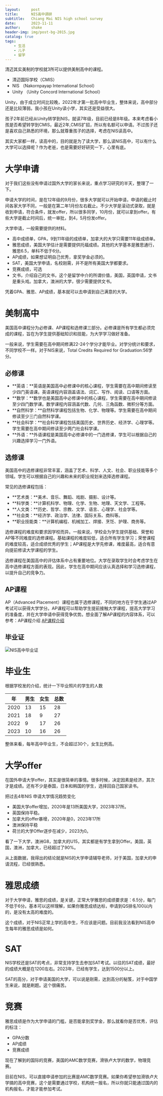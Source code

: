 ```yaml
---
layout:     post
title:      NIS高中调研
subtitle:   Chiang Mai NIS high school survey
date:       2023-11-11
author:     shake
header-img: img/post-bg-2015.jpg
catalog: true
tags:
    - 生活
    - 儿子
    - 留学
---
```


清迈其实美制的学校就3所可以提供美制高中的课程。

* 清迈国际学校（CMIS）
* NIS （Nakornpayap International School）
* Unity （Unity Concord International School）

Unity，由于成立时间比较晚，2022年才第一批高中毕业生，整体来说，高中部分还是比较薄弱。我小孩在Unity读小学，其实还是受益很大。

孩子2年前已经从Unity转学到NIS，就读7年级，目前已经是8年级。本来考虑看小孩是否希望转学到CMIS，最近2年,CMIS扩招，所以有名额可以申请。不过孩子还是喜欢自己熟悉的环境，那么就尊重孩子的选择，考虑在NIS读高中。

其实大家都一样，读高中的，目的就是为了读大学，那么读NIS高中，可以有什么大学可以选择呢？作为老爸，也是需要好好研究一下，心里有底。

# 大学申请

对于我们这些没有申请过国外大学的家长来说，重点学习研究的半天，整理了一下。

申请大学的时间，是在12年级的9月份，很多大学就可以开始申请，申请的截止时间各家大学不同，一般是在第二年1月份左右截止。不少大学是滚动式录取，就是收到申请，符合条件，就发offer，所以很多同学，10月份，就可以拿到offer。有些大学是截止时间后，统一审批，到4，5月份发offer。

大学申请，一般需要提供的材料。

* 高中成绩单，GPA，9到11年级的成绩单，加拿大的大学只需要11年级成绩单。
* 雅思成绩，美国大学估计是需要提供托福成绩。其他的大学基本是雅思通行，雅思6.5，单科不低于6分。
* AP成绩，如果想证明自己优秀，拿奖学金必须的。
* SAT，美国大学申请，名校刚需，并不是所有美国大学都要求。
* 竞赛成绩，可选
* 文书，介绍自己的文书，这个是留学中介的所谓价值，美国，英国申请，文书是重头戏。加拿大，澳洲的大学，很少需要提供文书。

凭着GPA、雅思、AP成绩，基本就可以去申请到自己满意的大学。


# 美制高中

美国高中课程分为必修课、AP课程和选修课三部分。必修课是所有学生都必须完成的课程，旨在为学生提供基础知识和技能，为大学学习做好准备。

一般来说，学生需要在高中期间修满22-24个学分才能毕业。对学分统计和要求，不同学校不一样。对于NIS来说，Total Credits Required for Graduation:56学分。

## 必修课

* **英语：**英语是美国高中必修课中的核心课程，学生需要在高中期间修读至少四门英语课。英语课程内容涵盖语法、词汇、写作、阅读、口语等方面。
* **数学：**数学也是美国高中必修课中的核心课程，学生需要在高中期间修读至少四门数学课。数学课程内容涵盖代数、几何、三角函数、微积分等方面。
* **自然科学：**自然科学课程包括生物、化学、物理等。学生需要在高中期间修读至少三门自然科学课。
* **社会科学：**社会科学课程包括美国历史、世界历史、经济学、心理学等。学生需要在高中期间修读至少两门社会科学课。
* **外语：**外语课程是美国高中必修课中的一门选修课，学生可以根据自己的兴趣选择学习一门外语。

## 选修课

美国高中的选修课程非常丰富，涵盖了艺术、科学、人文、社会、职业技能等多个领域。学生可以根据自己的兴趣和未来的职业规划来选择选修课程。

常见的选修课程包括：

* **艺术类：**美术、音乐、舞蹈、戏剧、摄影、设计等。
* **科学类：**计算机科学、物理、化学、生物、地理、天文学、工程等。
* **人文类：**历史、哲学、宗教、文学、语言、心理学、社会学等。
* **社会类：**经济学、政治学、法律、国际关系、商科等。
* **职业技能类：**计算机编程、机械加工、焊接、烹饪、护理、商务等。

选修课程的难度和要求因学校而异。一般来说，学校会为学生提供基础、荣誉和AP等不同难度的选修课程。基础课程的难度较低，适合所有学生学习；荣誉课程的难度较高，适合成绩优秀的学生；AP课程是大学先修课，难度最高，适合有意向提前修读大学课程的学生。

选修课程在美国高中的评估体系中占有重要地位。大学在录取学生时会考虑学生在高中选修课程方面的表现。因此，学生在高中期间应该认真选择和学习选修课程，以提升自己的竞争力。

## AP课程

AP（Advanced Placement）课程也属于选修课程，不同的地方在于学生通过AP考试可以获得大学学分。AP课程可以帮助学生提前接触大学课程，提高大学学习的准备度，并在大学申请中获得竞争优势。想全面了解AP课程的内容体系，可以参考：AP课程介绍  [AP课程介绍](https://chenshake.com/2023/11/09/AP-Course-instroduce/)

## 毕业证

![NIS高中毕业证](/img/2023/nis/High-school-diploma.jpg "NIS High-school-diploma")


# 毕业生

根据学校发的介绍，统计一下毕业照片的学生的人数

| 年   | 男生 | 女生 | 总数 |
|------|------|------|------|
| 2020 | 13   | 15   | 28   |
| 2021 | 18   | 9    | 27   |
| 2022 | 9    | 17   | 26   |
| 2023 | 10   | 16   | 26   |

整体来看，每年高中毕业生，不会超过30个，女生比例高。


# 大学offer

在国外申请大学offer，其实是很简单的事情。很多时候，决定因素是经济，其次才是成绩。还有不少是泰国，日本和韩国的学生，选择回自己国家读书。

把过去4年NIS 申请大学情况趋势变化

* 美国大学offer增加，2020年是13所美国大学，2023年37所。
* 英国保持平稳。
* 加拿大的offer暴增，2020年是0，2023年17所
* 澳洲保持平稳
* 荷兰的大学Offer逐步在减少，2023为0。

看了一下大学，澳洲G8，加拿大的U15，其实都是有学生拿到Offer。美国，英国，澳洲，加拿大，已经超过了90%。

从上面数据，我得出的结论就是NIS的大学申请辅导老师，对于美国，加拿大的申请流程，已经很熟悉。

# 雅思成绩

对于大学申请，雅思的成绩，是关键，正常大学雅思的成绩要求是：6.5分，每门不低于6分。基本可以这样理解，如果你雅思成绩达标，申请到QS排名100以内的，是没有太高的难度的。

这个成绩，对于NIS正常上学的高中生，不应该是问题。目前我没法看到NIS高中生每年的雅思成绩是如何。

# SAT

NIS学校还是SAT的考点，非常支持学生去参加SAT考试。以往的SAT成绩，最好的成绩大概是在1200左右。2023年，已经有学生，达到1500分以上。

SAT的高分，对于申请美国的大学，可以说是刚需，达到高分的秘笈，对于中国学生来说，就是刷题。这个很痛苦。

# 竞赛

雅思成绩是作为大学申请的门槛，是否能拿到奖学金，那么就看你是否优秀，评估的标注：

* GPA分数
* AP成绩
* 竞赛成绩

现在了解到的国际的竞赛，美国的AMC数学竞赛，滑铁卢大学的数学，物理竞赛。

目前在NIS，可以直接申请参加的比赛是AMC数学竞赛。如果你希望参加滑铁卢大学搞的高中竞赛，这个是需要通过学校，机构统一报名，所以你就只能通过国内的机构报名，才能才能参加考试。